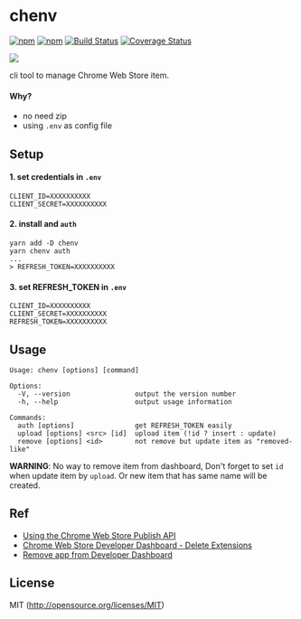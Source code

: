# chenv

[![npm](https://img.shields.io/npm/v/chenv.svg?style=flat-square)](https://www.npmjs.com/package/chenv)
[![npm](https://img.shields.io/npm/dm/chenv.svg?style=flat-square)](https://www.npmjs.com/package/chenv)
[![Build Status](https://img.shields.io/travis/kthjm/chenv.svg?style=flat-square)](https://travis-ci.org/kthjm/chenv)
[![Coverage Status](https://img.shields.io/codecov/c/github/kthjm/chenv.svg?style=flat-square)](https://codecov.io/github/kthjm/chenv)

[![](https://i.gyazo.com/39ffa21462c1212d0e53077b6b4a51b7.jpg)](https://www.google.com/search?q=jackie+chan+drunken+master+2&tbm=isch)

cli tool to manage Chrome Web Store item.

#### Why?
- no need zip
- using `.env` as config file

## Setup

#### 1. set credentials in `.env`
```
CLIENT_ID=XXXXXXXXXX
CLIENT_SECRET=XXXXXXXXXX
```
#### 2. install and `auth`
```shell
yarn add -D chenv
yarn chenv auth
...
> REFRESH_TOKEN=XXXXXXXXXX
```
#### 3. set REFRESH_TOKEN in `.env`
```
CLIENT_ID=XXXXXXXXXX
CLIENT_SECRET=XXXXXXXXXX
REFRESH_TOKEN=XXXXXXXXXX
```

## Usage

```shell
Usage: chenv [options] [command]

Options:
  -V, --version                output the version number
  -h, --help                   output usage information

Commands:
  auth [options]               get REFRESH_TOKEN easily
  upload [options] <src> [id]  upload item (!id ? insert : update)
  remove [options] <id>        not remove but update item as "removed-like"
```
**WARNING**: No way to remove item from dashboard, Don't forget to set `id` when update item by `upload`. Or new item that has same name will be created.

## Ref
- [Using the Chrome Web Store Publish API](https://developer.chrome.com/webstore/using_webstore_api)
- [Chrome Web Store Developer Dashboard - Delete Extensions](https://groups.google.com/a/chromium.org/forum/#!topic/chromium-apps/4lu5AkM6bZw)
- [Remove app from Developer Dashboard](https://groups.google.com/a/chromium.org/forum/m/#!topic/chromium-apps/Orx2vQD-PSk)

## License
MIT (http://opensource.org/licenses/MIT)
